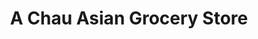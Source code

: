 ---
title: "A Chau Asian Grocery Store"
url: /syracuse/a-chau-asian-grocery-store/
shop: convenience
---